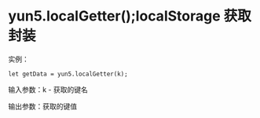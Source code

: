 # yun5.localGetter\(\);localStorage 获取封装

实例：

```text
let getData = yun5.localGetter(k);
```

输入参数：k - 获取的键名

输出参数：获取的键值

